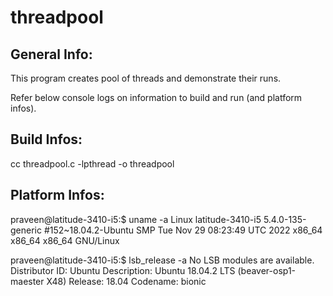 # threadpool
General Info:
-------------
This program creates pool of threads and demonstrate their runs.

Refer below console logs on information to build and run (and platform infos).

Build Infos:
------------
cc threadpool.c -lpthread -o threadpool

Platform Infos:
---------------

praveen@latitude-3410-i5:$ uname -a
Linux latitude-3410-i5 5.4.0-135-generic #152~18.04.2-Ubuntu SMP Tue Nov 29 08:23:49 UTC 2022 x86_64 x86_64 x86_64 GNU/Linux

praveen@latitude-3410-i5:$ lsb_release -a
No LSB modules are available.
Distributor ID:	Ubuntu
Description:	Ubuntu 18.04.2 LTS (beaver-osp1-maester X48)
Release:	18.04
Codename:	bionic

